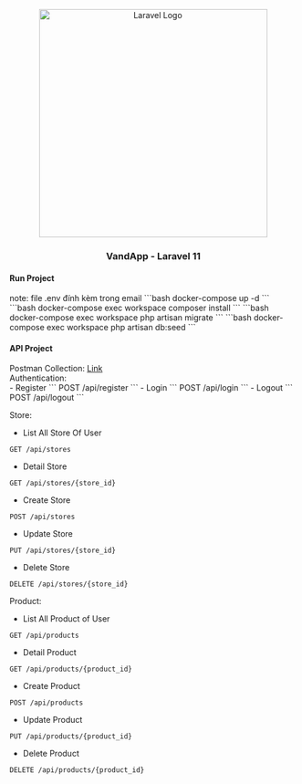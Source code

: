 <p align="center"><a href="https://laravel.com" target="_blank"><img src="https://raw.githubusercontent.com/laravel/art/master/logo-lockup/5%20SVG/2%20CMYK/1%20Full%20Color/laravel-logolockup-cmyk-red.svg" width="400" alt="Laravel Logo"></a></p>

<h3 align="center">VandApp - Laravel 11</h3>
<h4>Run Project</h4>
note: file .env đính kèm trong email
```bash
docker-compose up -d
```
```bash
docker-compose exec workspace composer install
```
```bash
docker-compose exec workspace php artisan migrate
```
```bash
docker-compose exec workspace php artisan db:seed
```

<h4>API Project</h4>
Postman Collection: <a href="https://www.postman.com/restless-astronaut-316794/workspace/vandapp/collection/17857152-a9d889d1-25ec-48e3-ba3a-c2027ba35c89?action=share&creator=17857152" target="_blank">Link</a> <br>
Authentication: <br>
- Register
```
POST /api/register
```
- Login
```
POST /api/login
```
- Logout
```
POST /api/logout
```

Store:
- List All Store Of User
```
GET /api/stores
```
- Detail Store
```
GET /api/stores/{store_id}
```
- Create Store
```
POST /api/stores
```
- Update Store
```
PUT /api/stores/{store_id}
```
- Delete Store
```
DELETE /api/stores/{store_id}
```

Product:
- List All Product of User
```
GET /api/products
```
- Detail Product
```
GET /api/products/{product_id}
```
- Create Product
```
POST /api/products
```
- Update Product
```
PUT /api/products/{product_id}
```
- Delete Product
```
DELETE /api/products/{product_id}
```
